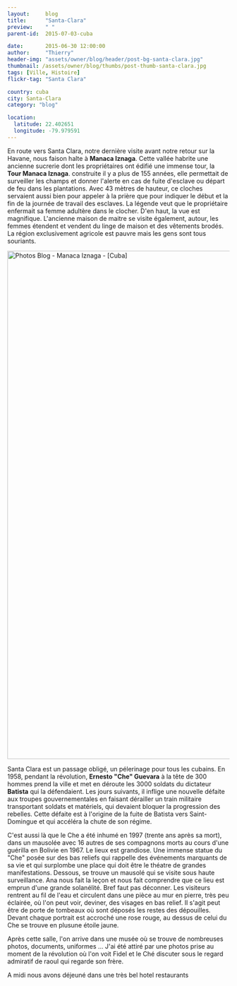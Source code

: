 ```yaml
---
layout:     blog
title:      "Santa-Clara"
preview:    " "
parent-id:  2015-07-03-cuba

date:       2015-06-30 12:00:00
author:     "Thierry"
header-img: "assets/owner/blog/header/post-bg-santa-clara.jpg"
thumbnail: /assets/owner/blog/thumbs/post-thumb-santa-clara.jpg
tags: [Ville, Histoire]
flickr-tag: "Santa Clara"

country: cuba
city: Santa-Clara
category: "blog"

location:
  latitude: 22.402651
  longitude: -79.979591
---
```



En route vers Santa Clara, notre dernière visite avant notre retour sur la Havane, nous faison halte à **Manaca Iznaga**. Cette vallée habrite une ancienne sucrerie dont les propriétaires ont édifié une immense tour, la **Tour Manaca Iznaga**. construite il y a plus de 155 années, elle permettait de surveiller les champs et donner l'alerte en cas de fuite d'esclave ou départ de feu dans les plantations. Avec 43 mètres de hauteur, ce cloches servaient aussi bien pour appeler à la prière que pour indiquer le début et la fin de la journée de travail des esclaves. La légende veut que le propriétaire enfermait sa femme adultère dans le clocher. D'en haut, la vue est magnifique. L'ancienne maison de maitre se visite également, autour, les femmes étendent et vendent du linge de maison et des vêtements brodés. La région exclusivement agricole est pauvre mais les gens sont tous souriants. 

<a data-flickr-embed="true" data-context="true"  href="https://www.flickr.com/photos/127048817@N07/30517485250/in/photolist-NuJ69N-NU6Ga5-MZdupH-NLZmvA-NU6Hro" title="Photos Blog - Manaca Iznaga - [Cuba]"><img src="https://c3.staticflickr.com/6/5770/30517485250_6db9ded606_k.jpg" width="2048" height="1152" alt="Photos Blog - Manaca Iznaga - [Cuba]"></a><script async src="//embedr.flickr.com/assets/client-code.js" charset="utf-8"></script>

Santa Clara est un passage obligé, un pélerinage pour tous les cubains. En 1958, pendant la révolution, **Ernesto "Che" Guevara** à la tête de 300 hommes prend la ville et met en déroute les 3000 soldats du dictateur **Batista** qui la défendaient. Les jours suivants, il inflige une nouvelle défaite aux troupes gouvernementales en faisant dérailler un train militaire transportant soldats et matériels, qui devaient bloquer la progression des rebelles. Cette défaite est à l'origine de la fuite de Batista vers Saint-Domingue et qui accéléra la chute de son régime.

C'est aussi là que le Che a été inhumé en 1997 (trente ans après sa mort), dans un mausolée avec 16 autres de ses compagnons morts au cours d'une guérilla en Bolivie en 1967. Le lieux est grandiose. Une immense statue du "Che" posée sur des bas reliefs qui rappelle des événements marquants de sa vie et qui surplombe une place qui doit être le théatre de grandes manifestations. Dessous, se trouve un mausolé qui se visite sous haute surveillance. Ana nous fait la leçon et nous fait comprendre que ce lieu est emprun d'une grande solanélité. Bref faut pas déconner. Les visiteurs rentrent au fil de l'eau et circulent dans une pièce au mur en pierre, très peu éclairée, où l'on peut voir, deviner, des visages en bas relief. Il s'agit peut être de porte de tombeaux où sont déposés les restes des dépouilles. Devant chaque portrait est accroché une rose rouge, au dessus de celui du Che se trouve en plusune étoile jaune.


Après cette salle, l'on arrive dans une musée où se trouve de nombreuses photos, documents, uniformes ... J'ai été attiré par une photos prise au moment de la révolution où l'on voit Fidel et le Ché discuter sous le regard admiratif de raoul qui regarde son frère.

A midi nous avons déjeuné dans une très bel hotel restaurants 
